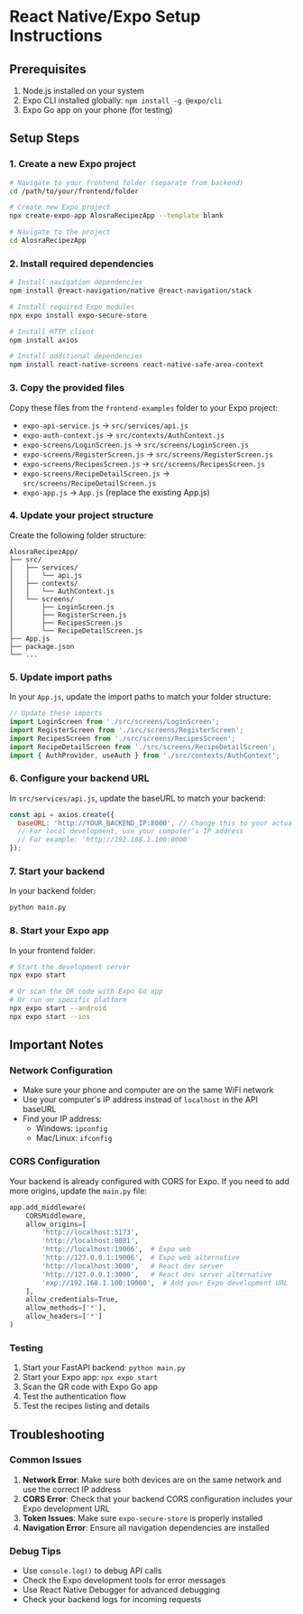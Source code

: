 # React Native/Expo Setup Instructions

## Prerequisites
1. Node.js installed on your system
2. Expo CLI installed globally: `npm install -g @expo/cli`
3. Expo Go app on your phone (for testing)

## Setup Steps

### 1. Create a new Expo project
```bash
# Navigate to your frontend folder (separate from backend)
cd /path/to/your/frontend/folder

# Create new Expo project
npx create-expo-app AlosraRecipezApp --template blank

# Navigate to the project
cd AlosraRecipezApp
```

### 2. Install required dependencies
```bash
# Install navigation dependencies
npm install @react-navigation/native @react-navigation/stack

# Install required Expo modules
npx expo install expo-secure-store

# Install HTTP client
npm install axios

# Install additional dependencies
npm install react-native-screens react-native-safe-area-context
```

### 3. Copy the provided files
Copy these files from the `frontend-examples` folder to your Expo project:

- `expo-api-service.js` → `src/services/api.js`
- `expo-auth-context.js` → `src/contexts/AuthContext.js`
- `expo-screens/LoginScreen.js` → `src/screens/LoginScreen.js`
- `expo-screens/RegisterScreen.js` → `src/screens/RegisterScreen.js`
- `expo-screens/RecipesScreen.js` → `src/screens/RecipesScreen.js`
- `expo-screens/RecipeDetailScreen.js` → `src/screens/RecipeDetailScreen.js`
- `expo-app.js` → `App.js` (replace the existing App.js)

### 4. Update your project structure
Create the following folder structure:
```
AlosraRecipezApp/
├── src/
│   ├── services/
│   │   └── api.js
│   ├── contexts/
│   │   └── AuthContext.js
│   └── screens/
│       ├── LoginScreen.js
│       ├── RegisterScreen.js
│       ├── RecipesScreen.js
│       └── RecipeDetailScreen.js
├── App.js
├── package.json
└── ...
```

### 5. Update import paths
In your `App.js`, update the import paths to match your folder structure:
```javascript
// Update these imports
import LoginScreen from './src/screens/LoginScreen';
import RegisterScreen from './src/screens/RegisterScreen';
import RecipesScreen from './src/screens/RecipesScreen';
import RecipeDetailScreen from './src/screens/RecipeDetailScreen';
import { AuthProvider, useAuth } from './src/contexts/AuthContext';
```

### 6. Configure your backend URL
In `src/services/api.js`, update the baseURL to match your backend:
```javascript
const api = axios.create({
  baseURL: 'http://YOUR_BACKEND_IP:8000', // Change this to your actual backend IP
  // For local development, use your computer's IP address
  // For example: 'http://192.168.1.100:8000'
});
```

### 7. Start your backend
In your backend folder:
```bash
python main.py
```

### 8. Start your Expo app
In your frontend folder:
```bash
# Start the development server
npx expo start

# Or scan the QR code with Expo Go app
# Or run on specific platform
npx expo start --android
npx expo start --ios
```

## Important Notes

### Network Configuration
- Make sure your phone and computer are on the same WiFi network
- Use your computer's IP address instead of `localhost` in the API baseURL
- Find your IP address:
  - Windows: `ipconfig`
  - Mac/Linux: `ifconfig`

### CORS Configuration
Your backend is already configured with CORS for Expo. If you need to add more origins, update the `main.py` file:
```python
app.add_middleware(
    CORSMiddleware,
    allow_origins=[
        'http://localhost:5173',
        'http://localhost:8081',
        'http://localhost:19006',  # Expo web
        'http://127.0.0.1:19006',  # Expo web alternative
        'http://localhost:3000',   # React dev server
        'http://127.0.0.1:3000',   # React dev server alternative
        'exp://192.168.1.100:19000',  # Add your Expo development URL
    ],
    allow_credentials=True,
    allow_methods=['*'],
    allow_headers=['*']
)
```

### Testing
1. Start your FastAPI backend: `python main.py`
2. Start your Expo app: `npx expo start`
3. Scan the QR code with Expo Go app
4. Test the authentication flow
5. Test the recipes listing and details

## Troubleshooting

### Common Issues
1. **Network Error**: Make sure both devices are on the same network and use the correct IP address
2. **CORS Error**: Check that your backend CORS configuration includes your Expo development URL
3. **Token Issues**: Make sure `expo-secure-store` is properly installed
4. **Navigation Error**: Ensure all navigation dependencies are installed

### Debug Tips
- Use `console.log()` to debug API calls
- Check the Expo development tools for error messages
- Use React Native Debugger for advanced debugging
- Check your backend logs for incoming requests

